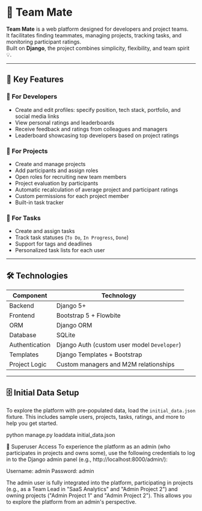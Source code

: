 # 👥 Team Mate

**Team Mate** is a web platform designed for developers and project teams.  
It facilitates finding teammates, managing projects, tracking tasks, and monitoring participant ratings.  
Built on **Django**, the project combines simplicity, flexibility, and team spirit 💡.

---

## 🚀 Key Features

### 🔹 For Developers
- Create and edit profiles: specify position, tech stack, portfolio, and social media links  
- View personal ratings and leaderboards  
- Receive feedback and ratings from colleagues and managers  
- Leaderboard showcasing top developers based on project ratings

### 🔹 For Projects
- Create and manage projects  
- Add participants and assign roles  
- Open roles for recruiting new team members  
- Project evaluation by participants  
- Automatic recalculation of average project and participant ratings  
- Custom permissions for each project member  
- Built-in task tracker

### 🔹 For Tasks
- Create and assign tasks  
- Track task statuses (`To Do`, `In Progress`, `Done`)  
- Support for tags and deadlines  
- Personalized task lists for each user  

---

## 🛠️ Technologies

| Component | Technology |
|-----------|------------|
| Backend | Django 5+ |
| Frontend | Bootstrap 5 + Flowbite |
| ORM | Django ORM |
| Database | SQLite |
| Authentication | Django Auth (custom user model `Developer`) |
| Templates | Django Templates + Bootstrap |
| Project Logic | Custom managers and M2M relationships |

---

## 🗄️ Initial Data Setup

To explore the platform with pre-populated data, load the `initial_data.json` fixture. This includes sample users, projects, tasks, ratings, and more to help you get started.

python manage.py loaddata initial_data.json

🔑 Superuser Access
To experience the platform as an admin (who participates in projects and owns some), use the following credentials to log in to the Django admin panel (e.g., http://localhost:8000/admin/):

Username: admin
Password: admin

The admin user is fully integrated into the platform, participating in projects (e.g., as a Team Lead in "SaaS Analytics" and "Admin Project 2") and owning projects ("Admin Project 1" and "Admin Project 2"). This allows you to explore the platform from an admin's perspective.
